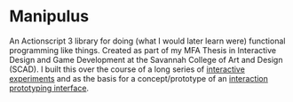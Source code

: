 # Manipulus

An Actionscript 3 library for doing (what I would later learn were) functional programming like things. Created as part of my MFA Thesis in Interactive Design and Game Development at the Savannah College of Art and Design (SCAD). I built this over the course of a long series of [interactive experiments](http://manipulus.net/#studies) and as the basis for a concept/prototype of an [interaction prototyping interface](http://manipulus.net/#application). 
